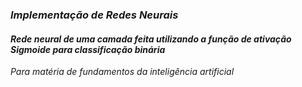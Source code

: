 ### ***Implementação de Redes Neurais***

#### *Rede neural de uma camada feita utilizando a função de ativação Sigmoide para classificação binária*

*Para matéria de fundamentos da inteligência artificial*

